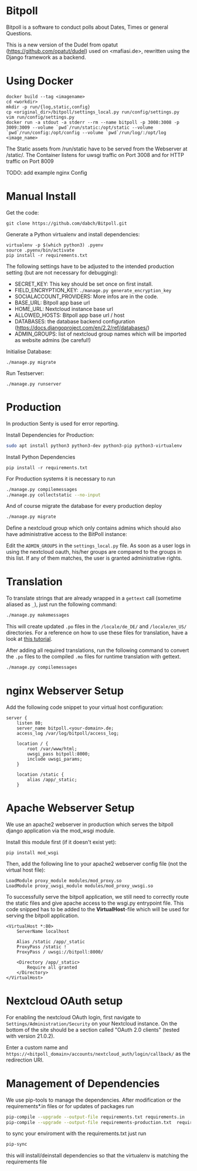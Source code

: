 # Bitpoll

Bitpoll is a software to conduct polls about Dates, Times or general Questions.

This is a new version of the Dudel from opatut (<https://github.com/opatut/dudel>) used on <mafiasi.de>, rewritten using
the Django framework as a backend.

# Using Docker

~~~
docker build --tag <imagename>
cd <workdir>
mkdir -p run/{log,static,config}
cp <original_dir>/bitpoll/settings_local.py run/config/settings.py
vim run/config/settings.py
docker run -a stdout -a stderr --rm --name bitpoll -p 3008:3008 -p 3009:3009 --volume `pwd`/run/static:/opt/static --volume `pwd`/run/config:/opt/config --volume `pwd`/run/log/:/opt/log <image_name>
~~~
The Static assets from <workdir>/run/static have to be served from the Webserver at /static/.
The Container listens for uwsgi traffic on Port 3008 and for HTTP traffic on Port 8009

TODO: add example nginx Config

# Manual Install

Get the code:

~~~
git clone https://github.com/dabch/Bitpoll.git
~~~

Generate a Python virtualenv and install dependencies:

```
virtualenv -p $(which python3) .pyenv
source .pyenv/bin/activate
pip install -r requirements.txt
```

The following settings have to be adjusted to the intended production setting (but are not necessary for debugging):

* SECRET_KEY: This key should be set once on first install.
* FIELD_ENCRYPTION_KEY: `./manage.py generate_encryption_key`
* SOCIALACCOUNT_PROVIDERS: More infos are in the code.
* BASE_URL: Bitpoll app base url
* HOME_URL: Nextcloud instance base url
* ALLOWED_HOSTS: Bitpoll app base url / host
* DATABASES: the database backend configuration (https://docs.djangoproject.com/en/2.2/ref/databases/)
* ADMIN_GROUPS: list of nextcloud group names which will be imported as website admins (be careful!)

Initialise Database:

```
./manage.py migrate
```

Run Testserver:

```
./manage.py runserver
```

# Production

In production Senty is used for error reporting.

Install Dependencies for Production:

```bash
sudo apt install python3 python3-dev python3-pip python3-virtualenv
```

Install Python Dependencies

```
pip install -r requirements.txt
```

For Production systems it is necessary to run

```bash
./manage.py compilemessages
./manage.py collectstatic --no-input
```

And of course migrate the database for every production deploy

```bash
./manage.py migrate
```

Define a nextcloud group which only contains admins which should also have administrative access to the BitPoll
instance:

Edit the `ADMIN_GROUPS` in the `settings_local.py` file. As soon as a user logs in using the nextcloud oauth, his/her
groups are compared to the groups in this list. If any of them matches, the user is granted
administrative rights.

# Translation

To translate strings that are already wrapped in a `gettext` call (sometime aliased as `_`), just
run the following command:

```bash
./manage.py makemessages
```

This will create updated `.po` files in the `/locale/de_DE/` and `/locale/en_US/` directories. 
For a reference on how to use these files for translation, have a look at [this
tutorial](https://docs.djangoproject.com/en/4.0/topics/i18n/translation/).

After adding all required translations, run the following command to convert the `.po` files to the
compiled `.mo` files for runtime translation with gettext.

```bash
./manage.py compilemessages
```

# nginx Webserver Setup

Add the following code snippet to your virtual host configuration:

```
server {
    listen 80;
    server_name bitpoll.<your-domain>.de;
    access_log /var/log/bitpoll/access_log;
    
    location / {
        root /var/www/html;
        uwsgi_pass bitpoll:8000;
        include uwsgi_params;
    }
    
    location /static {
        alias /app/_static;
    }
```

# Apache Webserver Setup

We use an apache2 webserver in production which serves the bitpoll django application via the mod_wsgi module.

Install this module first (if it doesn't exist yet):

```
pip install mod_wsgi
```

Then, add the following line to your apache2 webserver config file (not the virtual host file):

```apache2
LoadModule proxy_module modules/mod_proxy.so
LoadModule proxy_uwsgi_module modules/mod_proxy_uwsgi.so
```

To successfully serve the bitpoll application, we still need to correctly route the static files and give apache access
to the wsgi.py entrypoint file. This code snipped has to be added to the **VirtualHost**-file which will be used for
serving the bitpoll application.

```apache2
<VirtualHost *:80>
    ServerName localhost

    Alias /static /app/_static
    ProxyPass /static !
    ProxyPass / uwsgi://bitpoll:8000/

    <Directory /app/_static>
        Require all granted
    </Directory>
</VirtualHost>
```

# Nextcloud OAuth setup

For enabling the nextcloud OAuth login, first navigate to `Settings/Administration/Security` on your Nextcloud instance.
On the bottom of the site should be a section called "OAuth 2.0 clients" (tested with version 21.0.2).

Enter a custom name and `https://<bitpoll_domain>/accounts/nextcloud_auth/login/callback/` as the redirection URI.

# Management of Dependencies

We use pip-tools to manage the dependencies. After modification or the requirements*.in files or for updates of packages
run

```bash
pip-compile --upgrade --output-file requirements.txt requirements.in
pip-compile --upgrade --output-file requirements-production.txt  requirements-production.in requirements.in
```

to sync your enviroment with the requirements.txt just run

```bash
pip-sync
```

this will install/deinstall dependencies so that the virtualenv is matching the requirements file
